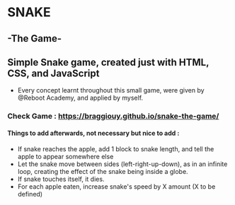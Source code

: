 # SNAKE
## -The Game-

## Simple Snake game, created just with HTML, CSS, and JavaScript

- Every concept learnt throughout this small game, were given by @Reboot Academy, and applied by myself. 

### Check Game : https://braggiouy.github.io/snake-the-game/


#### Things to add afterwards, not necessary but nice to add : 
- If snake reaches the apple, add 1 block to snake length, and tell the apple to appear somewhere else
- Let the snake move between sides (left-right-up-down), as in an infinite loop, creating the effect of the snake being inside a globe.
- If snake touches itself, it dies. 
- For each apple eaten, increase snake's speed by X amount (X to be defined) 


